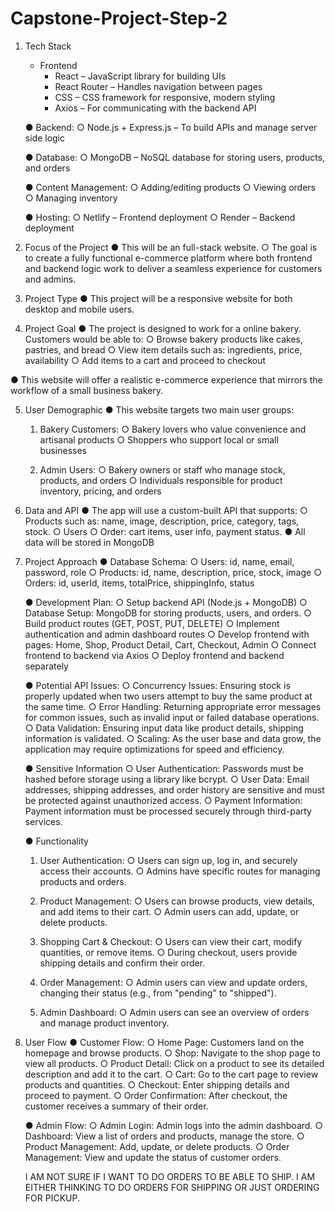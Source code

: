 # Capstone-Project-Step-2

1. Tech Stack
   
   * Frontend
     * React – JavaScript library for building UIs
     * React Router – Handles navigation between pages
     * CSS – CSS framework for responsive, modern styling
     * Axios – For communicating with the backend API

   ● Backend:
     ○ Node.js + Express.js – To build APIs and manage server side logic
   
   ● Database:
     ○ MongoDB – NoSQL database for storing users, products, and orders

   ● Content Management:
     ○ Adding/editing products
     ○ Viewing orders
     ○ Managing inventory

   ● Hosting:
     ○ Netlify – Frontend deployment
     ○ Render – Backend deployment


2. Focus of the Project
   ● This will be an full-stack website.
     ○ The goal is to create a fully functional e-commerce platform where both frontend and backend logic work to deliver a seamless experience for customers and admins.


3. Project Type
   ● This project will be a responsive website for both desktop and mobile users.

4. Project Goal
   ● The project is designed to work for a online bakery.
   Customers would be able to:
     ○ Browse bakery products like cakes, pastries, and bread
     ○ View item details such as: ingredients, price, availability
     ○ Add items to a cart and proceed to checkout
   
  ● This website will offer a realistic e-commerce experience that mirrors the workflow of a small business bakery.


5. User Demographic
    ● This website targets two main user groups:
   
     1. Bakery Customers:
      ○ Bakery lovers who value convenience and artisanal products
      ○ Shoppers who support local or small businesses

     2. Admin Users:
      ○ Bakery owners or staff who manage stock, products, and orders
      ○ Individuals responsible for product inventory, pricing, and orders


6. Data and API
    ● The app will use a custom-built API that supports:
      ○ Products such as: name, image, description, price, category, tags, stock.
      ○ Users
      ○ Order: cart items, user info, payment status.
    ● All data will be stored in MongoDB


7. Project Approach
   ● Database Schema:
     ○ Users: id, name, email, password, role
     ○ Products: id, name, description, price, stock, image
     ○ Orders: id, userId, items, totalPrice, shippingInfo, status
   
   ● Development Plan:
     ○ Setup backend API (Node.js + MongoDB)
     ○ Database Setup: MongoDB for storing products, users, and orders.
     ○ Build product routes (GET, POST, PUT, DELETE)
     ○ Implement authentication and admin dashboard routes
     ○ Develop frontend with pages: Home, Shop, Product Detail, Cart, Checkout, Admin
     ○ Connect frontend to backend via Axios
     ○ Deploy frontend and backend separately

    ● Potential API Issues:
     ○ Concurrency Issues: Ensuring stock is properly updated when two users attempt to buy the same product at the same time.
     ○ Error Handling: Returning appropriate error messages for common issues, such as invalid input or failed database operations.
     ○ Data Validation: Ensuring input data like product details, shipping information is validated.
     ○ Scaling: As the user base and data grow, the application may require optimizations for speed and efficiency.

    ● Sensitive Information
     ○ User Authentication: Passwords must be hashed before storage using a library like bcrypt.
     ○ User Data: Email addresses, shipping addresses, and order history are sensitive and must be protected against unauthorized access.
     ○ Payment Information: Payment information must be processed securely through third-party services.
   
    ● Functionality
     1. User Authentication:
        ○ Users can sign up, log in, and securely access their accounts.
        ○ Admins have specific routes for managing products and orders.
        
     2. Product Management:
        ○ Users can browse products, view details, and add items to their cart.
        ○ Admin users can add, update, or delete products.
         
     3. Shopping Cart & Checkout:
        ○ Users can view their cart, modify quantities, or remove items.
        ○ During checkout, users provide shipping details and confirm their order.
        
     4. Order Management:
        ○ Admin users can view and update orders, changing their status (e.g., from "pending" to "shipped").
        
     5. Admin Dashboard:
        ○ Admin users can see an overview of orders and manage product inventory.

8. User Flow
   ● Customer Flow:
     ○ Home Page: Customers land on the homepage and browse products.
     ○ Shop: Navigate to the shop page to view all products.
     ○ Product Detail: Click on a product to see its detailed description and add it to the cart.
     ○ Cart: Go to the cart page to review products and quantities.
     ○ Checkout: Enter shipping details and proceed to payment.
     ○ Order Confirmation: After checkout, the customer receives a summary of their order.
   
   ● Admin Flow:
     ○ Admin Login: Admin logs into the admin dashboard.
     ○ Dashboard: View a list of orders and products, manage the store.
     ○ Product Management: Add, update, or delete products.
     ○ Order Management: View and update the status of customer orders.

   I AM NOT SURE IF I WANT TO DO ORDERS TO BE ABLE TO SHIP. I AM EITHER THINKING TO DO ORDERS FOR SHIPPING OR JUST ORDERING FOR PICKUP.
    
         
